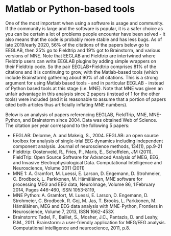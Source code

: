# Matlab or Python-based tools

One of the most important when using a software is usage and community. If the community is large and the software is popular, it is a safer choice as you can be certain a lot of problems people encounter have been solved - it also means that the code is probably more stable and has less bugs. As of late 2019/early 2020, 56% of the citations of the papers below go to EEGLAB, then 25% go to Fieldtrip and 19% got to Brainstorm, and various versions of MNE. Note that EEGLAB and Fieldtrip are intertwined where Fieldtrip users can write EEGLAB plugins by adding simple wrappers on their Fieldtrip code. So the pair EEGLAB+Fieldtrip comprises 81% of the citations and it is continuing to grow, with the Matlab-based tools (which include Brainstorm) gathering about 90% of all citations. This is a strong argument for using Matlab based tools - and in particular EEGLAB - instead of Python based tools at this stage (i.e. MNE). Note that MNE was given an unfair advantage in this analysis since 2 papers (instead of 1 for the other tools) were included (and it is reasonable to assume that a portion of papers cited both articles thus artificially inflating MNE numbers).

Below is an analysis of papers referencing EEGLAB, FieldTrip, MNE, MNE-Python, and Brainstorm since 2004. Data was obtained Web of Science. The citation per year correspond to the following 5 papers:

- EEGLAB: Delorme, A. and Makeig, S., 2004. EEGLAB: an open source toolbox for analysis of single-trial EEG dynamics including independent component analysis. Journal of neuroscience methods, 134(1), pp.9-21
- Fieldtrip: Oostenveld, R., Fries, P., Maris, E., Schoffelen, JM (2011). FieldTrip: Open Source Software for Advanced Analysis of MEG, EEG, and Invasive Electrophysiological Data. Computational Intelligence and Neuroscience, Volume 2011 (2011)
- MNE 1: A. Gramfort, M. Luessi, E. Larson, D. Engemann, D. Strohmeier, C. Brodbeck, L. Parkkonen, M. Hämäläinen, MNE software for processing MEG and EEG data, NeuroImage, Volume 86, 1 February 2014, Pages 446-460, ISSN 1053-8119,
- MNE Python: A. Gramfort, M. Luessi, E. Larson, D. Engemann, D. Strohmeier, C. Brodbeck, R. Goj, M. Jas, T. Brooks, L. Parkkonen, M. Hämäläinen, MEG and EEG data analysis with MNE-Python, Frontiers in Neuroscience, Volume 7, 2013, ISSN 1662-453X
- Brainstorm: Tadel, F., Baillet, S., Mosher, J.C., Pantazis, D. and Leahy, R.M., 2011. Brainstorm: a user-friendly application for MEG/EEG analysis. Computational intelligence and neuroscience, 2011, p.8.
